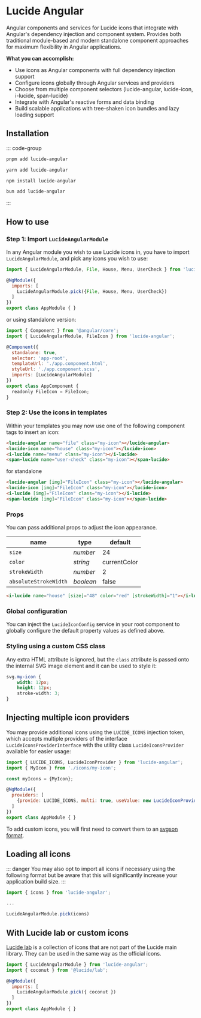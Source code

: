 # Lucide Angular

Angular components and services for Lucide icons that integrate with Angular's dependency injection and component system. Provides both traditional module-based and modern standalone component approaches for maximum flexibility in Angular applications.

**What you can accomplish:**
- Use icons as Angular components with full dependency injection support
- Configure icons globally through Angular services and providers
- Choose from multiple component selectors (lucide-angular, lucide-icon, i-lucide, span-lucide)
- Integrate with Angular's reactive forms and data binding
- Build scalable applications with tree-shaken icon bundles and lazy loading support

## Installation

::: code-group

```sh [pnpm]
pnpm add lucide-angular
```

```sh [yarn]
yarn add lucide-angular
```

```sh [npm]
npm install lucide-angular
```

```sh [bun]
bun add lucide-angular
```

:::

## How to use

### Step 1: Import `LucideAngularModule`

In any Angular module you wish to use Lucide icons in, you have to import `LucideAngularModule`, and pick any icons you wish to use:

```js
import { LucideAngularModule, File, House, Menu, UserCheck } from 'lucide-angular';

@NgModule({
  imports: [
    LucideAngularModule.pick({File, House, Menu, UserCheck})
  ]
})
export class AppModule { }
```

or using standalone version:

```js
import { Component } from '@angular/core';
import { LucideAngularModule, FileIcon } from 'lucide-angular';

@Component({
  standalone: true,
  selector: 'app-root',
  templateUrl: './app.component.html',
  styleUrl: './app.component.scss',
  imports: [LucideAngularModule]
})
export class AppComponent {
  readonly FileIcon = FileIcon;
}
```
### Step 2: Use the icons in templates

Within your templates you may now use one of the following component tags to insert an icon:

```html
<lucide-angular name="file" class="my-icon"></lucide-angular>
<lucide-icon name="house" class="my-icon"></lucide-icon>
<i-lucide name="menu" class="my-icon"></i-lucide>
<span-lucide name="user-check" class="my-icon"></span-lucide>
```
for standalone
```html
<lucide-angular [img]="FileIcon" class="my-icon"></lucide-angular>
<lucide-icon [img]="FileIcon" class="my-icon"></lucide-icon>
<i-lucide [img]="FileIcon" class="my-icon"></i-lucide>
<span-lucide [img]="FileIcon" class="my-icon"></span-lucide>
```

### Props

You can pass additional props to adjust the icon appearance.

| name                  | type      | default      |
| --------------------- | --------- | ------------ |
| `size`                | *number*  | 24           |
| `color`               | *string*  | currentColor |
| `strokeWidth`         | *number*  | 2            |
| `absoluteStrokeWidth` | *boolean* | false        |

```html
<i-lucide name="house" [size]="48" color="red" [strokeWidth]="1"></i-lucide>
```

### Global configuration

You can inject the `LucideIconConfig` service in your root component to globally configure the default property values as defined above.

### Styling using a custom CSS class

Any extra HTML attribute is ignored, but the `class` attribute
is passed onto the internal SVG image element and it can be used to style it:

```css
svg.my-icon {
    width: 12px;
    height: 12px;
    stroke-width: 3;
}
```

## Injecting multiple icon providers

You may provide additional icons using the `LUCIDE_ICONS` injection token,
which accepts multiple providers of the interface `LucideIconsProviderInterface`
with the utility class `LucideIconsProvider` available for easier usage:

```js
import { LUCIDE_ICONS, LucideIconProvider } from 'lucide-angular';
import { MyIcon } from './icons/my-icon';

const myIcons = {MyIcon};

@NgModule({
  providers: [
    {provide: LUCIDE_ICONS, multi: true, useValue: new LucideIconProvider(myIcons)},
  ]
})
export class AppModule { }
```

To add custom icons, you will first need to convert them to an [svgson format](https://github.com/elrumordelaluz/svgson).

## Loading all icons

::: danger
You may also opt to import all icons if necessary using the following format but be aware that this will significantly increase your application build size.
:::

```js
import { icons } from 'lucide-angular';

...

LucideAngularModule.pick(icons)
```

## With Lucide lab or custom icons

[Lucide lab](https://github.com/lucide-icons/lucide-lab) is a collection of icons that are not part of the Lucide main library.
They can be used in the same way as the official icons.

```js
import { LucideAngularModule } from 'lucide-angular';
import { coconut } from '@lucide/lab';

@NgModule({
  imports: [
    LucideAngularModule.pick({ coconut })
  ]
})
export class AppModule { }
```
